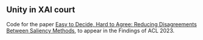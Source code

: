 ## Unity in XAI court

Code for the paper [Easy to Decide, Hard to Agree: Reducing Disagreements Between Saliency Methods](https://arxiv.org/pdf/2211.08369.pdf), to appear in the Findings of ACL 2023.
